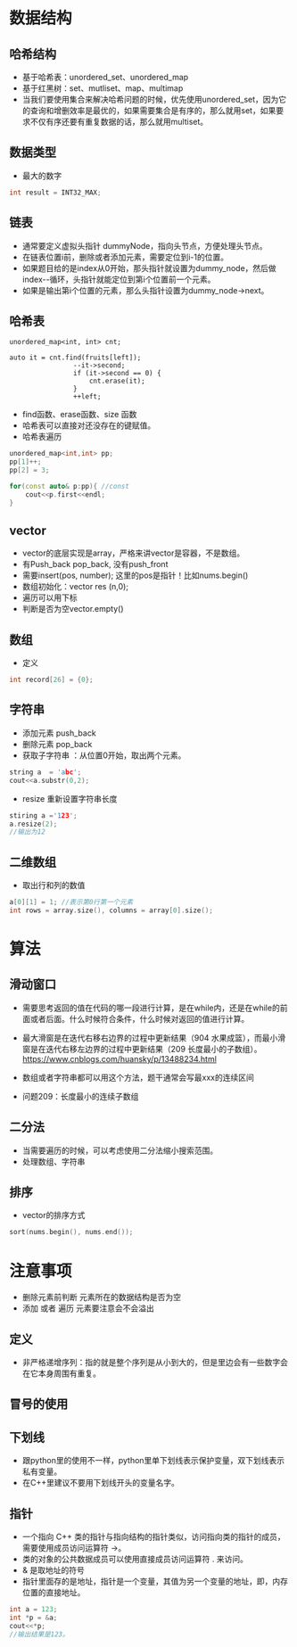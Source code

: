 

# 数据结构
## 哈希结构
- 基于哈希表：unordered_set、unordered_map
- 基于红黑树：set、mutliset、map、multimap
- 当我们要使用集合来解决哈希问题的时候，优先使用unordered_set，因为它的查询和增删效率是最优的，如果需要集合是有序的，那么就用set，如果要求不仅有序还要有重复数据的话，那么就用multiset。


## 数据类型
- 最大的数字
```cpp
int result = INT32_MAX;
```

## 链表
- 通常要定义虚拟头指针 dummyNode，指向头节点，方便处理头节点。
- 在链表位置i前，删除或者添加元素，需要定位到i-1的位置。
- 如果题目给的是index从0开始，那头指针就设置为dummy_node，然后做index--循环，头指针就能定位到第i个位置前一个元素。
- 如果是输出第i个位置的元素，那么头指针设置为dummy_node->next。

## 哈希表
```
unordered_map<int, int> cnt;

auto it = cnt.find(fruits[left]);
                --it->second;
                if (it->second == 0) {
                    cnt.erase(it);
                }
                ++left;

```
- find函数、erase函数、size 函数
- 哈希表可以直接对还没存在的键赋值。
- 哈希表遍历

```cpp
unordered_map<int,int> pp;
pp[1]++;
pp[2] = 3;

for(const auto& p:pp){ //const
    cout<<p.first<<endl;
}

```

## vector
- vector的底层实现是array，严格来讲vector是容器，不是数组。
- 有Push_back pop_back, 没有push_front
- 需要insert(pos, number);  这里的pos是指针！比如nums.begin()
- 数组初始化：vector<int> res (n,0);
- 遍历可以用下标
- 判断是否为空vector.empty()


## 数组
- 定义
```cpp
int record[26] = {0};
```

## 字符串
- 添加元素 push_back
- 删除元素 pop_back
- 获取子字符串 ：从位置0开始，取出两个元素。
```cpp
string a  = 'abc';
cout<<a.substr(0,2);
```

- resize 重新设置字符串长度
```cpp
stiring a ='123';
a.resize(2);
//输出为12
```


## 二维数组

- 取出行和列的数值
```cpp
a[0][1] = 1; //表示第0行第一个元素
int rows = array.size(), columns = array[0].size();
```


# 算法
## 滑动窗口
- 需要思考返回的值在代码的哪一段进行计算，是在while内，还是在while的前面或者后面。什么时候符合条件，什么时候对返回的值进行计算。
- 最大滑窗是在迭代右移右边界的过程中更新结果（904 水果成篮），而最小滑窗是在迭代右移左边界的过程中更新结果（209 长度最小的子数组）。
https://www.cnblogs.com/huansky/p/13488234.html
- 数组或者字符串都可以用这个方法，题干通常会写最xxx的连续区间

- 问题209：长度最小的连续子数组

## 二分法
- 当需要遍历的时候，可以考虑使用二分法缩小搜索范围。
- 处理数组、字符串


## 排序
- vector的排序方式
```cpp
sort(nums.begin(), nums.end());
```

# 注意事项
- 删除元素前判断 元素所在的数据结构是否为空
- 添加 或者 遍历 元素要注意会不会溢出

## 定义
- 非严格递增序列：指的就是整个序列是从小到大的，但是里边会有一些数字会在它本身周围有重复。

## 冒号的使用

## 下划线
- 跟python里的使用不一样，python里单下划线表示保护变量，双下划线表示私有变量。
- 在C++里建议不要用下划线开头的变量名字。

## 指针
- 一个指向 C++ 类的指针与指向结构的指针类似，访问指向类的指针的成员，需要使用成员访问运算符 ->。
- 类的对象的公共数据成员可以使用直接成员访问运算符 . 来访问。
- & 是取地址的符号
- 指针里面存的是地址，指针是一个变量，其值为另一个变量的地址，即，内存位置的直接地址。

```cpp
int a = 123;
int *p = &a;
cout<<*p;
//输出结果是123。
```

